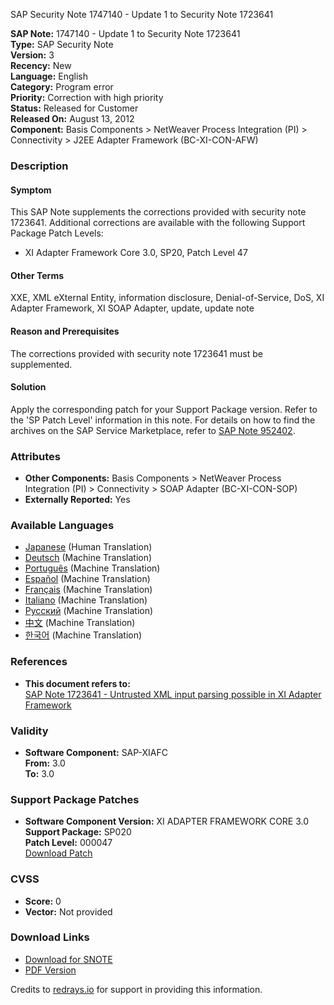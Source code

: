 SAP Security Note 1747140 - Update 1 to Security Note 1723641

**SAP Note:** 1747140 - Update 1 to Security Note 1723641  
**Type:** SAP Security Note  
**Version:** 3  
**Recency:** New  
**Language:** English  
**Category:** Program error  
**Priority:** Correction with high priority  
**Status:** Released for Customer  
**Released On:** August 13, 2012  
**Component:** Basis Components > NetWeaver Process Integration (PI) > Connectivity > J2EE Adapter Framework (BC-XI-CON-AFW)

### Description

#### Symptom
This SAP Note supplements the corrections provided with security note 1723641. Additional corrections are available with the following Support Package Patch Levels:
- XI Adapter Framework Core 3.0, SP20, Patch Level 47

#### Other Terms
XXE, XML eXternal Entity, information disclosure, Denial-of-Service, DoS, XI Adapter Framework, XI SOAP Adapter, update, update note

#### Reason and Prerequisites
The corrections provided with security note 1723641 must be supplemented.

#### Solution
Apply the corresponding patch for your Support Package version. Refer to the 'SP Patch Level' information in this note. For details on how to find the archives on the SAP Service Marketplace, refer to [SAP Note 952402](https://me.sap.com/notes/952402).

### Attributes
- **Other Components:** Basis Components > NetWeaver Process Integration (PI) > Connectivity > SOAP Adapter (BC-XI-CON-SOP)
- **Externally Reported:** Yes

### Available Languages
- [Japanese](https://me.sap.com/notes/0001747140/J) (Human Translation)
- [Deutsch](https://me.sap.com/notes/0001747140/D) (Machine Translation)
- [Português](https://me.sap.com/notes/0001747140/P) (Machine Translation)
- [Español](https://me.sap.com/notes/0001747140/S) (Machine Translation)
- [Français](https://me.sap.com/notes/0001747140/F) (Machine Translation)
- [Italiano](https://me.sap.com/notes/0001747140/I) (Machine Translation)
- [Русский](https://me.sap.com/notes/0001747140/R) (Machine Translation)
- [中文](https://me.sap.com/notes/0001747140/1) (Machine Translation)
- [한국어](https://me.sap.com/notes/0001747140/3) (Machine Translation)

### References
- **This document refers to:**  
  [SAP Note 1723641 - Untrusted XML input parsing possible in XI Adapter Framework](https://me.sap.com/notes/1723641)

### Validity
- **Software Component:** SAP-XIAFC  
  **From:** 3.0  
  **To:** 3.0

### Support Package Patches
- **Software Component Version:** XI ADAPTER FRAMEWORK CORE 3.0  
  **Support Package:** SP020  
  **Patch Level:** 000047  
  [Download Patch](https://me.sap.com/sap/support/swdc/notes?cvnr=01200314690200004161&support_package=SP020&patch_level=000047)

### CVSS
- **Score:** 0  
- **Vector:** Not provided

### Download Links
- [Download for SNOTE](https://notesdownloads.sap.com/note/0040000017479712017)
- [PDF Version](https://userapps.support.sap.com/sap/support/sfm/notes/print/0001747140?language=en-US&token=9E19339229F42AE339BF580493129533)

Credits to [redrays.io](https://redrays.io) for support in providing this information.